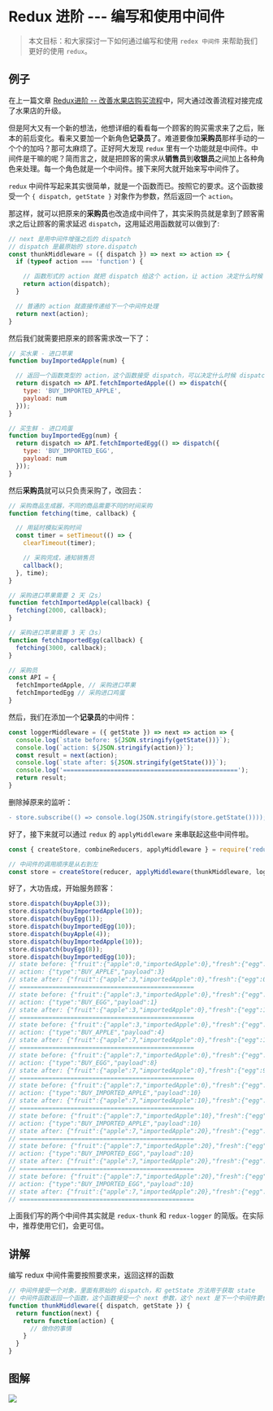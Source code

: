 # Redux 进阶 --- 编写和使用中间件

> 本文目标：和大家探讨一下如何通过编写和使用 `redex 中间件` 来帮助我们更好的使用 `redux`。

## 例子

在上一篇文章 [Redux进阶 -- 改善水果店购买流程](https://juejin.im/post/5ad9e80f518825671d201f83)中，阿大通过改善流程对接完成了水果店的升级。

但是阿大又有一个新的想法，他想详细的看看每一个顾客的购买需求来了之后，账本的前后变化。看来又要加一个新角色**记录员**了。难道要像加**采购员**那样手动的一个个的加吗？那可太麻烦了。正好阿大发现 `redux` 里有一个功能就是中间件。中间件是干嘛的呢？简而言之，就是把顾客的需求从**销售员**到**收银员**之间加上各种角色来处理。每一个角色就是一个中间件。接下来阿大就开始来写中间件了。

`redux` 中间件写起来其实很简单，就是一个函数而已。按照它的要求。这个函数接受一个 `{ dispatch, getState }` 对象作为参数，然后返回一个 `action`。

那这样，就可以把原来的**采购员**也改造成中间件了，其实采购员就是拿到了顾客需求之后让顾客的需求延迟 `dispatch`，这用延迟用函数就可以做到了:

```js
// next 是用中间件增强之后的 dispatch
// dispatch 是最原始的 store.dispatch
const thunkMiddleware = ({ dispatch }) => next => action => {
  if (typeof action === 'function') {

    // 函数形式的 action 就把 dispatch 给这个 action，让 action 决定什么时候 dispatch （控制反转）
    return action(dispatch);
  }

  // 普通的 action 就直接传递给下一个中间件处理
  return next(action);
}
```

然后我们就需要把原来的顾客需求改一下了：

```js
// 买水果 - 进口苹果
function buyImportedApple(num) {

  // 返回一个函数类型的 action，这个函数接受 dispatch，可以决定什么时候 dispatch
  return dispatch => API.fetchImportedApple(() => dispatch({
    type: 'BUY_IMPORTED_APPLE',
    payload: num
  }));
}

// 买生鲜 - 进口鸡蛋
function buyImportedEgg(num) {
  return dispatch => API.fetchImportedEgg(() => dispatch({
    type: 'BUY_IMPORTED_EGG',
    payload: num
  }));
}
```

然后**采购员**就可以只负责采购了，改回去：

```js
// 采购商品生成器，不同的商品需要不同的时间采购
function fetching(time, callback) {

  // 用延时模拟采购时间
  const timer = setTimeout(() => {
    clearTimeout(timer);

    // 采购完成，通知销售员
    callback();
  }, time);
}

// 采购进口苹果需要 2 天（2s）
function fetchImportedApple(callback) {
  fetching(2000, callback);
}

// 采购进口苹果需要 3 天（3s）
function fetchImportedEgg(callback) {
  fetching(3000, callback);
}

// 采购员
const API = {
  fetchImportedApple, // 采购进口苹果
  fetchImportedEgg // 采购进口鸡蛋
}
```

然后，我们在添加一个**记录员**的中间件：

```js
const loggerMiddleware = ({ getState }) => next => action => {
  console.log(`state before: ${JSON.stringify(getState())}`);
  console.log(`action: ${JSON.stringify(action)}`);
  const result = next(action);
  console.log(`state after: ${JSON.stringify(getState())}`);
  console.log('================================================');
  return result;
}
```

删除掉原来的监听：

```diff
- store.subscribe(() => console.log(JSON.stringify(store.getState())));
```

好了，接下来就可以通过 `redux` 的 `applyMiddleware` 来串联起这些中间件啦。

```js
const { createStore, combineReducers, applyMiddleware } = require('redux');

// 中间件的调用顺序是从右到左
const store = createStore(reducer, applyMiddleware(thunkMiddleware, loggerMiddleware));
```

好了，大功告成，开始服务顾客：

```js
store.dispatch(buyApple(3));
store.dispatch(buyImportedApple(10));
store.dispatch(buyEgg(1));
store.dispatch(buyImportedEgg(10));
store.dispatch(buyApple(4));
store.dispatch(buyImportedApple(10));
store.dispatch(buyEgg(8));
store.dispatch(buyImportedEgg(10));
// state before: {"fruit":{"apple":0,"importedApple":0},"fresh":{"egg":0,"importedEgg":0}}
// action: {"type":"BUY_APPLE","payload":3}
// state after: {"fruit":{"apple":3,"importedApple":0},"fresh":{"egg":0,"importedEgg":0}}
// ================================================
// state before: {"fruit":{"apple":3,"importedApple":0},"fresh":{"egg":0,"importedEgg":0}}
// action: {"type":"BUY_EGG","payload":1}
// state after: {"fruit":{"apple":3,"importedApple":0},"fresh":{"egg":1,"importedEgg":0}}
// ================================================
// state before: {"fruit":{"apple":3,"importedApple":0},"fresh":{"egg":1,"importedEgg":0}}
// action: {"type":"BUY_APPLE","payload":4}
// state after: {"fruit":{"apple":7,"importedApple":0},"fresh":{"egg":1,"importedEgg":0}}
// ================================================
// state before: {"fruit":{"apple":7,"importedApple":0},"fresh":{"egg":1,"importedEgg":0}}
// action: {"type":"BUY_EGG","payload":8}
// state after: {"fruit":{"apple":7,"importedApple":0},"fresh":{"egg":9,"importedEgg":0}}
// ================================================
// state before: {"fruit":{"apple":7,"importedApple":0},"fresh":{"egg":9,"importedEgg":0}}
// action: {"type":"BUY_IMPORTED_APPLE","payload":10}
// state after: {"fruit":{"apple":7,"importedApple":10},"fresh":{"egg":9,"importedEgg":0}}
// ================================================
// state before: {"fruit":{"apple":7,"importedApple":10},"fresh":{"egg":9,"importedEgg":0}}
// action: {"type":"BUY_IMPORTED_APPLE","payload":10}
// state after: {"fruit":{"apple":7,"importedApple":20},"fresh":{"egg":9,"importedEgg":0}}
// ================================================
// state before: {"fruit":{"apple":7,"importedApple":20},"fresh":{"egg":9,"importedEgg":0}}
// action: {"type":"BUY_IMPORTED_EGG","payload":10}
// state after: {"fruit":{"apple":7,"importedApple":20},"fresh":{"egg":9,"importedEgg":10}}
// ================================================
// state before: {"fruit":{"apple":7,"importedApple":20},"fresh":{"egg":9,"importedEgg":10}}
// action: {"type":"BUY_IMPORTED_EGG","payload":10}
// state after: {"fruit":{"apple":7,"importedApple":20},"fresh":{"egg":9,"importedEgg":20}}
// ================================================
```

上面我们写的两个中间件其实就是 `redux-thunk` 和 `redux-logger` 的简版。在实际中，推荐使用它们，会更可信。

## 讲解

编写 redux 中间件需要按照要求来，返回这样的函数

```js
// 中间件接受一个对象，里面有原始的 dispatch，和 getState 方法用于获取 state
// 中间件函数返回一个函数，这个函数接受一个 next 参数，这个 next 是下一个中间件要做的事情 action => { ... }
function thunkMiddleware({ dispatch, getState }) {
  return function(next) {
    return function(action) {
      // 做你的事情
    }
  }
}
```

## 图解

![](http://ox12mie1c.bkt.clouddn.com/DEMO5.png?imageView2/0/q/75%7Cwatermark/2/text/6Zi_5biM/font/5b6u6L2v6ZuF6buR/fontsize/320/fill/I0ZGRkZGRg==/dissolve/50/gravity/SouthEast/dx/20/dy/20%7Cimageslim)
